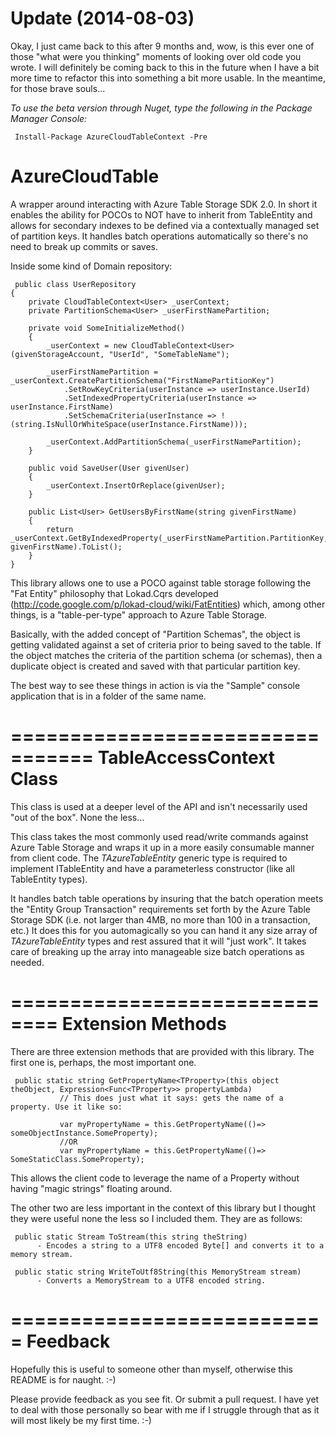 Update (2014-08-03)
===================
Okay, I just came back to this after 9 months and, wow, is this ever one of those "what were you thinking" moments of looking over old code you wrote. I will definitely be coming back to this in the future when I have a bit more time to refactor this into something a bit more usable. In the meantime, for those brave souls...

*To use the beta version through Nuget, type the following in the Package Manager Console:*

     Install-Package AzureCloudTableContext -Pre

AzureCloudTable
===============

A wrapper around interacting with Azure Table Storage SDK 2.0. In short it enables the ability for POCOs to NOT have to inherit from TableEntity and allows for secondary indexes to be defined via a contextually managed set of partition keys. It handles batch operations automatically so there's no need to break up commits or saves.

Inside some kind of Domain repository:

     public class UserRepository
    {
        private CloudTableContext<User> _userContext;
        private PartitionSchema<User> _userFirstNamePartition;
        
        private void SomeInitializeMethod()
        {
            _userContext = new CloudTableContext<User>(givenStorageAccount, "UserId", "SomeTableName");
            
            _userFirstNamePartition = _userContext.CreatePartitionSchema("FirstNamePartitionKey")
                .SetRowKeyCriteria(userInstance => userInstance.UserId)
                .SetIndexedPropertyCriteria(userInstance => userInstance.FirstName)
                .SetSchemaCriteria(userInstance => !(string.IsNullOrWhiteSpace(userInstance.FirstName)));

            _userContext.AddPartitionSchema(_userFirstNamePartition);
        }
        
        public void SaveUser(User givenUser)
        {
            _userContext.InsertOrReplace(givenUser);
        }

        public List<User> GetUsersByFirstName(string givenFirstName)
        {
            return _userContext.GetByIndexedProperty(_userFirstNamePartition.PartitionKey, givenFirstName).ToList();
        }
    }

This library allows one to use a POCO against table storage following the "Fat Entity" philosophy that Lokad.Cqrs developed (http://code.google.com/p/lokad-cloud/wiki/FatEntities) which, among other things, is a "table-per-type" approach to Azure Table Storage.

Basically, with the added concept of "Partition Schemas", the object is getting validated against a set of criteria prior to being saved to the table. If the object matches the criteria of the partition schema (or schemas), then a duplicate object is created and saved with that particular partition key.

The best way to see these things in action is via the "Sample" console application that is in a folder of the same name.

=================================
TableAccessContext <TAzureTableEntity> Class
=================================
This class is used at a deeper level of the API and isn't necessarily used "out of the box". None the less...

This class takes the most commonly used read/write commands against Azure Table Storage and wraps it up in a more easily consumable manner from client code. The *TAzureTableEntity* generic type is required to implement ITableEntity and have a parameterless constructor (like all TableEntity types). 

It handles batch table operations by insuring that the batch operation meets the "Entity Group Transaction" requirements set forth by the Azure Table Storage SDK (i.e. not larger than 4MB, no more than 100 in a transaction, etc.) It does this for you automagically so you can hand it any size array of *TAzureTableEntity* types and rest assured that it will "just work". It takes care of breaking up the array into manageable size batch operations as needed. 

==============================
Extension Methods
==============================
There are three extension methods that are provided with this library. The first one is, perhaps, the most important one.

     public static string GetPropertyName<TProperty>(this object theObject, Expression<Func<TProperty>> propertyLambda)
               // This does just what it says: gets the name of a property. Use it like so:
               
               var myPropertyName = this.GetPropertyName(()=> someObjectInstance.SomeProperty);
               //OR
               var myPropertyName = this.GetPropertyName(()=> SomeStaticClass.SomeProperty);
               
This allows the client code to leverage the name of a Property without having "magic strings" floating around.

The other two are less important in the context of this library but I thought they were useful none the less so I included them. They are as follows:

     public static Stream ToStream(this string theString)
          - Encodes a string to a UTF8 encoded Byte[] and converts it to a memory stream.
     
     public static string WriteToUtf8String(this MemoryStream stream)
          - Converts a MemoryStream to a UTF8 encoded string.
          
          
===========================
Feedback
===========================
Hopefully this is useful to someone other than myself, otherwise this README is for naught. :-)

Please provide feedback as you see fit. Or submit a pull request. I have yet to deal with those personally so bear with me if I struggle through that as it will most likely be my first time. :-)
               


